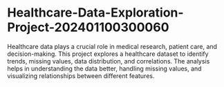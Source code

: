 # Healthcare-Data-Exploration-Project-202401100300060
Healthcare data plays a crucial role in medical research, patient care, and decision-making. This project explores a healthcare dataset to identify trends, missing values, data distribution, and correlations. The analysis helps in understanding the data better, handling missing values, and visualizing relationships between different features.
